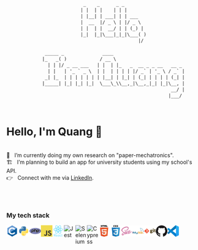                                                                                       
                                                                                      
                                                                                      
                                                                                      
                                _    _      _ _                                       
                               | |  | |    | | |                                      
                               | |__| | ___| | | ___                                  
                               |  __  |/ _ \ | |/ _ \                                 
                               | |  | |  __/ | | (_) |                                
                               |_|  |_|\___|_|_|\___( )                               
                                                    |/                                
                                                                                      
                  _____ _              ____                                           
                 |_   _( )            / __ \                                          
                   | | |/ _ __ ___   | |  | |_   _  __ _ _ __   __ _                  
                   | |   | '_ ` _ \  | |  | | | | |/ _` | '_ \ / _` |                 
                  _| |_  | | | | | | | |__| | |_| | (_| | | | | (_| |                 
                 |_____| |_| |_| |_|  \___\_\\__,_|\__,_|_| |_|\__, |                 
                                                                __/ |                 
                                                               |___/                  
                                                                                      
                                                                                      
                                                                                      
                                                                                      
                                                                                      

<br />
<h1 align="left"> Hello, I'm Quang 👋 </h1>
<br />

<div align="left">
🔭 &nbsp; I’m currently doing my own research on "paper-mechatronics". <br/>
🏗 &nbsp; I’m planning to build an app for university students using my school's API. <br/>
👉 &nbsp; Connect with me via <a href="https://www.linkedin.com/in/quang-oblue/" target="blank">LinkedIn</a>.<br/>
</div> <br/><br/><br/>


### My tech stack
<img align="left" alt="C programming" width="30px" src="https://raw.githubusercontent.com/devicons/devicon/master/icons/c/c-original.svg" />
<img align="left" alt="Python" width="30px" src="https://raw.githubusercontent.com/devicons/devicon/master/icons/python/python-original.svg" />
<img align="left" alt="PHP" width="30px" src="https://raw.githubusercontent.com/devicons/devicon/master/icons/php/php-original.svg" />
<img align="left" alt="JavaScript" width="30px" src="https://raw.githubusercontent.com/github/explore/80688e429a7d4ef2fca1e82350fe8e3517d3494d/topics/javascript/javascript.png" />
<img align="left" alt="React" width="30px" src="https://raw.githubusercontent.com/devicons/devicon/master/icons/react/react-original-wordmark.svg" />
<img align="left" alt="Jest" width="30px" src="https://www.vectorlogo.zone/logos/jestjsio/jestjsio-icon.svg" />
<img align="left" alt="Selenium" width="30px" src="https://raw.githubusercontent.com/detain/svg-logos/780f25886640cef088af994181646db2f6b1a3f8/svg/selenium-logo.svg" /> 
<img align="left" alt="Cypress" width="30px" src="https://raw.githubusercontent.com/simple-icons/simple-icons/6e46ec1fc23b60c8fd0d2f2ff46db82e16dbd75f/icons/cypress.svg" />
<img align="left" alt="HTML5" width="30px" src="https://raw.githubusercontent.com/github/explore/80688e429a7d4ef2fca1e82350fe8e3517d3494d/topics/html/html.png" />
<img align="left" alt="CSS3" width="30px" src="https://raw.githubusercontent.com/github/explore/80688e429a7d4ef2fca1e82350fe8e3517d3494d/topics/css/css.png" />
<img align="left" alt="Sass" width="30px" src="https://raw.githubusercontent.com/github/explore/80688e429a7d4ef2fca1e82350fe8e3517d3494d/topics/sass/sass.png" />
<img align="left" alt="MySQL" width="30px" src="https://raw.githubusercontent.com/devicons/devicon/master/icons/mysql/mysql-original-wordmark.svg" />
<img align="left" alt="Git" width="30px" src="https://raw.githubusercontent.com/github/explore/80688e429a7d4ef2fca1e82350fe8e3517d3494d/topics/git/git.png" />
<img align="left" alt="GitHub" width="30px" src="https://raw.githubusercontent.com/github/explore/78df643247d429f6cc873026c0622819ad797942/topics/github/github.png" />
<img align="left" alt="Visual Studio Code" width="30px" src="https://raw.githubusercontent.com/github/explore/80688e429a7d4ef2fca1e82350fe8e3517d3494d/topics/visual-studio-code/visual-studio-code.png" />
